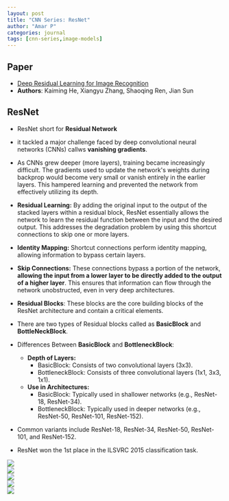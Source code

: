 ```yaml
---
layout: post
title: "CNN Series: ResNet"
author: "Amar P"
categories: journal
tags: [cnn-series,image-models]
---
```


## Paper

- [Deep Residual Learning for Image Recognition](https://arxiv.org/abs/1512.03385)
- **Authors**: Kaiming He, Xiangyu Zhang, Shaoqing Ren, Jian Sun

## ResNet
- ResNet short for **Residual Network**

- it tackled a major challenge faced by deep convolutional neural networks (CNNs) callws **vanishing gradients**.

- As CNNs grew deeper (more layers), training became increasingly difficult. The gradients used to update the network's weights during backprop would become very small or vanish entirely in the earlier layers. This hampered learning and prevented the network from effectively utilizing its depth.

- **Residual Learning:** By adding the original input to the output of the stacked layers within a residual block, ResNet essentially allows the network to learn the residual function between the input and the desired output. This addresses the degradation problem by using this shortcut connections to skip one or more layers.
- **Identity Mapping:** Shortcut connections perform identity mapping, allowing information to bypass certain layers.
- **Skip Connections:** These connections bypass a portion of the network, **allowing the input from a lower layer to be directly added to the output of a higher layer**. This ensures that information can flow through the network unobstructed, even in very deep architectures.

- **Residual Blocks**: These blocks are the core building blocks of the ResNet architecture and contain a critical elements.

- There are two types of Residual blocks called as **BasicBlock** and **BottleNeckBlock**.

- Differences Between **BasicBlock** and **BottleneckBlock**:
  - **Depth of Layers:**
    - BasicBlock: Consists of two convolutional layers (3x3).
    - BottleneckBlock: Consists of three convolutional layers (1x1, 3x3, 1x1). 
  - **Use in Architectures:**
    - BasicBlock: Typically used in shallower networks (e.g., ResNet-18, ResNet-34).
    - BottleneckBlock: Typically used in deeper networks (e.g., ResNet-50, ResNet-101, ResNet-152).

- Common variants include ResNet-18, ResNet-34, ResNet-50, ResNet-101, and ResNet-152.

- ResNet won the 1st place in the ILSVRC 2015 classification task.

<img src="{{site.url}}/assets/img/residual-learning.png" style="display: block; margin: auto;" />
<img src="{{site.url}}/assets/img/resnet-sample.png" style="display: block; margin: auto;" />
<img src="{{site.url}}/assets/img/resnet-blocks.png" style="display: block; margin: auto;" />
<img src="{{site.url}}/assets/img/resnet-arch.png" style="display: block; margin: auto;" />
<img src="{{site.url}}/assets/img/resnet-train-error.png" style="display: block; margin: auto;" />
